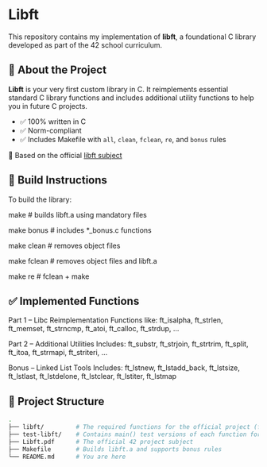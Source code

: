 # Libft

This repository contains my implementation of **libft**, a foundational C library developed as part of the 42 school curriculum.

## 🧩 About the Project

**Libft** is your very first custom library in C. It reimplements essential standard C library functions and includes additional utility functions to help you in future C projects.

- ✅ 100% written in C
- ✅ Norm-compliant
- ✅ Includes Makefile with `all`, `clean`, `fclean`, `re`, and `bonus` rules

📄 Based on the official [libft subject](./Libft.pdf)


## 🔧 Build Instructions

To build the library:

make # builds libft.a using mandatory files

make bonus # includes *_bonus.c functions

make clean # removes object files

make fclean # removes object files and libft.a

make re # fclean + make


## ✅ Implemented Functions

Part 1 – Libc Reimplementation
Functions like:
ft_isalpha, ft_strlen, ft_memset, ft_strncmp, ft_atoi, ft_calloc, ft_strdup, ...

Part 2 – Additional Utilities
Includes:
ft_substr, ft_strjoin, ft_strtrim, ft_split, ft_itoa, ft_strmapi, ft_striteri, ...

Bonus – Linked List Tools
Includes:
ft_lstnew, ft_lstadd_back, ft_lstsize, ft_lstlast, ft_lstdelone, ft_lstclear, ft_lstiter, ft_lstmap

## 📁 Project Structure

```bash
.
├── libft/         # The required functions for the official project (ft_*.c/.h)
├── test-libft/    # Contains main() test versions of each function for easier debugging
├── Libft.pdf      # The official 42 project subject
├── Makefile       # Builds libft.a and supports bonus rules
└── README.md      # You are here
